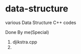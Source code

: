 data-structure
==============

various Data Structure C++ codes

Done By me(Special)

1. djikstra.cpp
2. 
